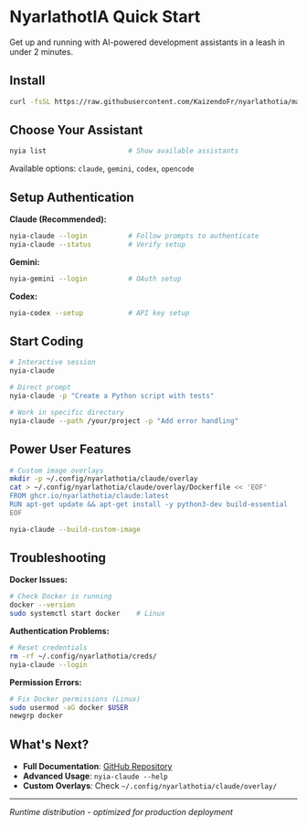 # NyarlathotIA Quick Start

Get up and running with AI-powered development assistants in a leash in under 2 minutes.

## Install

```bash
curl -fsSL https://raw.githubusercontent.com/KaizendoFr/nyarlathotia/main/install.sh | bash
```

## Choose Your Assistant

```bash
nyia list                    # Show available assistants
```

Available options: `claude`, `gemini`, `codex`, `opencode`

## Setup Authentication

**Claude (Recommended):**
```bash
nyia-claude --login          # Follow prompts to authenticate
nyia-claude --status         # Verify setup
```

**Gemini:**
```bash
nyia-gemini --login          # OAuth setup
```

**Codex:**
```bash
nyia-codex --setup           # API key setup
```

## Start Coding

```bash
# Interactive session
nyia-claude

# Direct prompt
nyia-claude -p "Create a Python script with tests"

# Work in specific directory  
nyia-claude --path /your/project -p "Add error handling"
```

## Power User Features

```bash
# Custom image overlays
mkdir -p ~/.config/nyarlathotia/claude/overlay
cat > ~/.config/nyarlathotia/claude/overlay/Dockerfile << 'EOF'
FROM ghcr.io/nyarlathotia/claude:latest
RUN apt-get update && apt-get install -y python3-dev build-essential
EOF

nyia-claude --build-custom-image
```

## Troubleshooting

**Docker Issues:**
```bash
# Check Docker is running
docker --version
sudo systemctl start docker    # Linux
```

**Authentication Problems:**
```bash
# Reset credentials
rm -rf ~/.config/nyarlathotia/creds/
nyia-claude --login
```

**Permission Errors:**
```bash
# Fix Docker permissions (Linux)
sudo usermod -aG docker $USER
newgrp docker
```

## What's Next?

- **Full Documentation**: [GitHub Repository](https://github.com/KaizendoFr/nyarlathotia)
- **Advanced Usage**: `nyia-claude --help`
- **Custom Overlays**: Check `~/.config/nyarlathotia/claude/overlay/`

---

*Runtime distribution - optimized for production deployment*